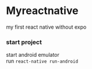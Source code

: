 # Myreactnative
my first react native without expo

### start project

start android emulator  
run `react-native run-android`
